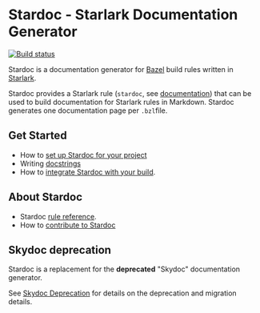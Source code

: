 # Stardoc - Starlark Documentation Generator

[![Build status](https://badge.buildkite.com/d8594eb71e4869c792cce22428b08e03b345f9c65dc603d70b.svg?branch=master)](https://buildkite.com/bazel/stardoc)

Stardoc is a documentation generator for [Bazel](https://bazel.build) build rules
written in [Starlark](https://bazel.build/docs/skylark/index.html).

Stardoc provides a Starlark rule (`stardoc`, see [documentation](docs/stardoc_rule.md)) that can
be used to build documentation for Starlark rules in Markdown. Stardoc generates one documentation
page per `.bzl`file.

## Get Started

* How to [set up Stardoc for your project](docs/getting_started_stardoc.md)
* Writing [docstrings](docs/writing_stardoc.md)
* How to [integrate Stardoc with your build](docs/generating_stardoc.md).

## About Stardoc

* Stardoc [rule reference](docs/stardoc_rule.md).
* How to [contribute to Stardoc](docs/contributing.md)

## Skydoc deprecation

Stardoc is a replacement for the **deprecated** "Skydoc" documentation generator.

See [Skydoc Deprecation](docs/skydoc_deprecation.md) for
details on the deprecation and migration details.

